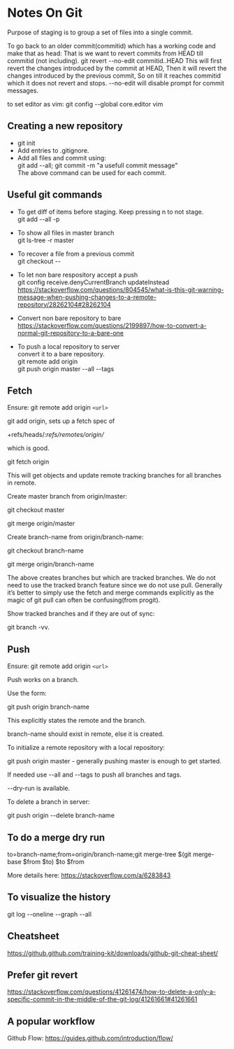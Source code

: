 # Notes On Git

Purpose of staging is to group a set of files into a single commit.

To go back to an older commit(commitid) which has a working code and make that as head:
That is we want to revert commits from HEAD till commitid (not including).
git revert --no-edit commitid..HEAD 
This will first revert the changes introduced by the commit at HEAD, 
Then it will revert the changes introduced by the previous commit,
So on till it reaches commitid which it does not revert and stops.
--no-edit will disable prompt for commit messages.

to set editor as vim:
git config --global core.editor vim


## Creating a new repository
- git init  
- Add entries to .gitignore. 
- Add all files and commit using:  
git add --all; git commit -m "a usefull commit message"  
The above command can be used for each commit.

## Useful git commands  
- To get diff of items before staging. Keep pressing n to not stage.  
git add --all -p

- To show all files in master branch  
git ls-tree -r master

- To recover a file from a previous commit  
git checkout <commit hash> -- <filename>

- To let non bare respository accept a push  
git config receive.denyCurrentBranch updateInstead  
https://stackoverflow.com/questions/804545/what-is-this-git-warning-message-when-pushing-changes-to-a-remote-repository/28262104#28262104

- Convert non bare repository to bare  
https://stackoverflow.com/questions/2199897/how-to-convert-a-normal-git-repository-to-a-bare-one

- To push a local repository to server  
convert it to a bare repository.  
git remote add origin <url>  
git push origin master --all --tags

## Fetch

Ensure: git remote add origin `<url>`

git add origin, sets up a fetch spec of

+refs/heads/_:refs/remotes/origin/_

which is good.

git fetch origin

This will get objects and update remote tracking branches for all branches in remote.

Create master branch from origin/master:

git checkout master

git merge origin/master

Create branch-name from origin/branch-name:

git checkout branch-name

git merge origin/branch-name

The above creates branches but which are tracked branches. We do not need to use the tracked branch feature since we do not use pull. Generally it’s better to simply use the fetch and merge commands explicitly as the magic of git pull can often be confusing(from progit).

Show tracked branches and if they are out of sync:

git branch -vv.

## Push

Ensure: git remote add origin `<url>`

Push works on a branch.

Use the form:

git push origin branch-name

This explicitly states the remote and the branch.

branch-name should exist in remote, else it is created.

To initialize a remote repository with a local repository:

git push origin master - generally pushing master is enough to get started.

If needed use --all and --tags to push all branches and tags.

--dry-run is available.

To delete a branch in server:

git push origin --delete branch-name

## To do a merge dry run

to=branch-name;from=origin/branch-name;git merge-tree $(git merge-base $from $to) $to \$from

More details here: https://stackoverflow.com/a/6283843

## To visualize the history

git log --oneline --graph --all

## Cheatsheet

https://github.github.com/training-kit/downloads/github-git-cheat-sheet/

## Prefer git revert

https://stackoverflow.com/questions/41261474/how-to-delete-a-only-a-specific-commit-in-the-middle-of-the-git-log/41261661#41261661

## A popular workflow

Github Flow: https://guides.github.com/introduction/flow/
